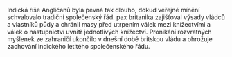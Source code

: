 Indická říše Angličanů byla pevná tak dlouho,<break time="0.4s"/> dokud veřejné mínění schvalovalo tradiční společenský řád.<break time="0.6s"/> <alias name="Pax Britannica">pax britanika</alias> zajišťoval výsady vládců a vlastníků půdy<break time="0.4s"/> a chránil masy před utrpením válek mezi knížectvími<break time="0.3s"/> a válek o nástupnictví uvnitř jednotlivých knížectví.<break time="0.6s"/> Pronikání rozvratných myšlenek ze zahraničí ukončilo v dnešní době britskou vládu<break time="0.4s"/> a ohrožuje zachování indického letitého společenského řádu. 